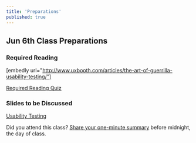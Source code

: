 ```yaml
---
title: 'Preparations'
published: true
---
```


## Jun 6th Class Preparations

### Required Reading
[embedly url="http://www.uxbooth.com/articles/the-art-of-guerrilla-usability-testing/"]

[Required Reading Quiz](https://canvas.sfu.ca/courses/55288/quizzes/123648?classes=btn,btn-primary)

### Slides to be Discussed
[Usability Testing](../../presentations/module-05)

Did you attend this class? [Share your one-minute summary](https://canvas.sfu.ca/courses/55288/assignments) before midnight, the day of class.
